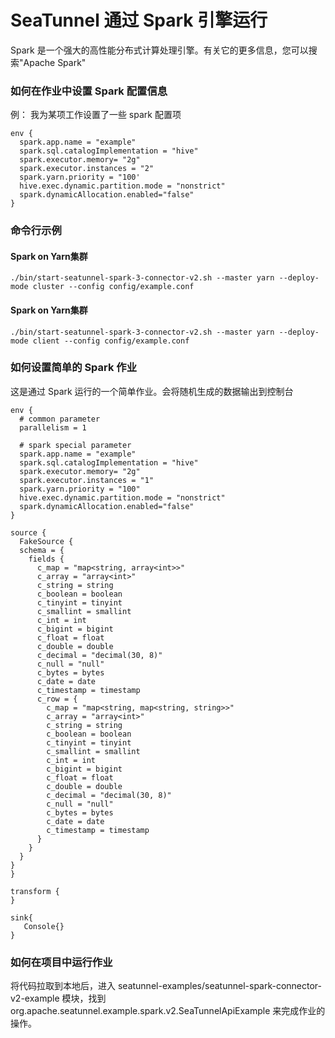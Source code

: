 # SeaTunnel 通过 Spark 引擎运行

Spark 是一个强大的高性能分布式计算处理引擎。有关它的更多信息，您可以搜索"Apache Spark"


### 如何在作业中设置 Spark 配置信息

例：
我为某项工作设置了一些 spark 配置项

```
env {
  spark.app.name = "example"
  spark.sql.catalogImplementation = "hive"
  spark.executor.memory= "2g"
  spark.executor.instances = "2"
  spark.yarn.priority = "100'
  hive.exec.dynamic.partition.mode = "nonstrict"
  spark.dynamicAllocation.enabled="false"
}
```

### 命令行示例

#### Spark on Yarn集群

```
./bin/start-seatunnel-spark-3-connector-v2.sh --master yarn --deploy-mode cluster --config config/example.conf
```

#### Spark on Yarn集群

```
./bin/start-seatunnel-spark-3-connector-v2.sh --master yarn --deploy-mode client --config config/example.conf
```

### 如何设置简单的 Spark 作业

这是通过 Spark 运行的一个简单作业。会将随机生成的数据输出到控制台

```
env {
  # common parameter
  parallelism = 1

  # spark special parameter
  spark.app.name = "example"
  spark.sql.catalogImplementation = "hive"
  spark.executor.memory= "2g"
  spark.executor.instances = "1"
  spark.yarn.priority = "100"
  hive.exec.dynamic.partition.mode = "nonstrict"
  spark.dynamicAllocation.enabled="false"
}

source {
  FakeSource {
  schema = {
    fields {
      c_map = "map<string, array<int>>"
      c_array = "array<int>"
      c_string = string
      c_boolean = boolean
      c_tinyint = tinyint
      c_smallint = smallint
      c_int = int
      c_bigint = bigint
      c_float = float
      c_double = double
      c_decimal = "decimal(30, 8)"
      c_null = "null"
      c_bytes = bytes
      c_date = date
      c_timestamp = timestamp
      c_row = {
        c_map = "map<string, map<string, string>>"
        c_array = "array<int>"
        c_string = string
        c_boolean = boolean
        c_tinyint = tinyint
        c_smallint = smallint
        c_int = int
        c_bigint = bigint
        c_float = float
        c_double = double
        c_decimal = "decimal(30, 8)"
        c_null = "null"
        c_bytes = bytes
        c_date = date
        c_timestamp = timestamp
      }
    }
  }
}
}

transform {
}

sink{
   Console{}   
}
```

### 如何在项目中运行作业

将代码拉取到本地后，进入 seatunnel-examples/seatunnel-spark-connector-v2-example 模块，找到 org.apache.seatunnel.example.spark.v2.SeaTunnelApiExample 来完成作业的操作。
